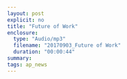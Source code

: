 ```yaml
---
layout: post
explicit: no
title: "Future of Work"
enclosure:
  type: "Audio/mp3"
  filename: "20170903_Future of Work"
  duration: "00:00:44"
summary:
tags: ap_news
---
```



